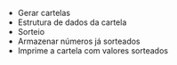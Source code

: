 - Gerar cartelas
- Estrutura de dados da cartela
- Sorteio
- Armazenar números já sorteados
- Imprime a cartela com valores sorteados
